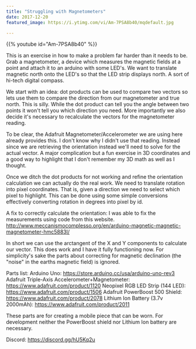 ```yaml
---
title: "Struggling with Magnetometers"
date: 2017-12-20
featured_image: https://i.ytimg.com/vi/Am-7PSA8b40/mqdefault.jpg

---
```


{{% youtube id="Am-7PSA8b40" %}}

This is an exercise in how to make a problem far harder than it needs to be. Grab a magnetometer, a device which measures the magnetic fields at a point and attach it to an arduino with some LED's. We want to translate magnetic north onto the LED's so that the LED strip displays north. A sort of hi-tech digital compass.

We start with an idea: dot products can be used to compare two vectors so lets use them to compare the direction from our magnetometer and true north. This is silly. While the dot product can tell you the angle between two points it won't tell you which direction you need. More importantly we also decide it's necessary to recalculate the vectors for the magnetometer reading.

To be clear, the Adafruit Magnetometer/Accelerometer we are using here already provides this. I don't know why I didn't use that reading. Instead since we are retrieving the orientation instead we'll need to solve for the actual vector. A major complication but a fun exercise in 3D coordinates and a good way to highlight that I don't remember my 3D math as well as I thought.

Once we ditch the dot products for not working and refine the orientation calculation we can actually do the real work. We need to translate rotation into pixel coordinates. That is, given a direction we need to select which pixel to highlight. This can be done using some simple conversions effectively converting rotation in degrees into pixel by id.

A fix to correctly calculate the orientation:
I was able to fix the measurements using code from this website. http://www.meccanismocomplesso.org/en/arduino-magnetic-magnetic-magnetometer-hmc5883l/

In short we can use the arctangent of the X and Y components to calculate our vector. This does work and I have it fully functioning now. For simplicity's sake the parts about correcting for magnetic declination (the "noise" in the earths magnetic field) is ignored.

Parts list:
Arduino Uno: https://store.arduino.cc/usa/arduino-uno-rev3
Adafruit Triple-Axis Accelerometer+Magnetometer: https://www.adafruit.com/product/1120
Neopixel RGB LED Strip (144 LED): https://www.adafruit.com/product/1506
Adafruit PowerBoost 500 Shield: https://www.adafruit.com/product/2078
Lithium Ion Battery (3.7v 2000mAh): https://www.adafruit.com/product/2011

These parts are for creating a mobile piece that can be worn. For development neither the PowerBoost shield nor Lithium Ion battery are necessary.

Discord: https://discord.gg/hU5Kq2u